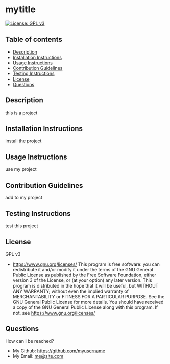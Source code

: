 # mytitle 
[![License: GPL v3](https://img.shields.io/badge/License-GPLv3-blue.svg)](https://www.gnu.org/licenses/gpl-3.0)

## Table of contents
* [Description](#description)
* [Installation Instructions](#installIns)
* [Usage Instructions](#usage)
* [Contribution Guidelines](#contribution)
* [Testing Instructions](#testIns)
* [License](#license)
* [Questions](#questions)

<a name="description"></a>
## Description 
this is a project 

<a name="installIns"></a>
## Installation Instructions 
install the project

<a name="usage"></a>
## Usage Instructions 
use my project

<a name="contribution"></a>
## Contribution Guidelines
add to my project

<a name="testIns"></a>
## Testing Instructions
test this project

<a name="license"></a>
## License
GPL v3
- https://www.gnu.org/licenses/
    This program is free software: you can redistribute it and/or modify it under the terms of the GNU General Public License as published by the Free Software Foundation, either version 3 of the License, or (at your option) any later version. This program is distributed in the hope that it will be useful, but WITHOUT ANY WARRANTY; without even the implied warranty of MERCHANTABILITY or FITNESS FOR A PARTICULAR PURPOSE.  See the GNU General Public License for more details. You should have received a copy of the GNU General Public License along with this program. If not, see https://www.gnu.org/licenses/

<a name="questions"></a>   
## Questions
How can I be reached?
- My Github: https://github.com/myusername
- My Email: me@site.com